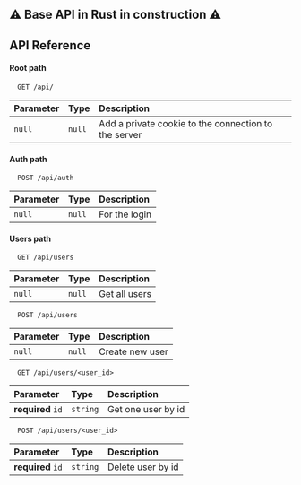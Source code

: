 
## ⚠️ Base API in Rust in construction ⚠️


## API Reference

#### Root path
```http
  GET /api/
```
| Parameter | Type     | Description                |
| :-------- | :------- | :------------------------- |
| `null` | `null` | Add a private cookie to the connection to the server |

#### Auth path
```http
  POST /api/auth
```
| Parameter | Type     | Description                       |
| :-------- | :------- | :-------------------------------- |
| `null`      | `null` | For the login |

#### Users path
```http
  GET /api/users
```
| Parameter | Type     | Description                       |
| :-------- | :------- | :-------------------------------- |
| `null`      | `null` | Get all users |

```http
  POST /api/users
```
| Parameter | Type     | Description                       |
| :-------- | :------- | :-------------------------------- |
| `null`      | `null` | Create new user |

```http
  GET /api/users/<user_id>
```
| Parameter | Type     | Description                       |
| :-------- | :------- | :-------------------------------- |
| **required** `id`      | `string` |  Get one user by id |

```http
  POST /api/users/<user_id>
```
| Parameter | Type     | Description       |
| :-------- | :------- |:------------------|
| **required** `id`      | `string` | Delete user by id |
